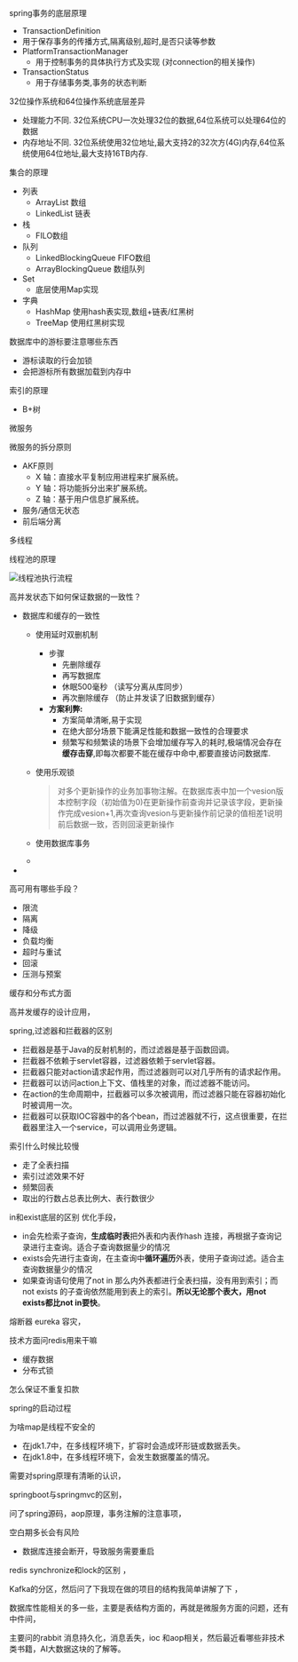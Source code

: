 spring事务的底层原理

-  TransactionDefinition
  - 用于保存事务的传播方式,隔离级别,超时,是否只读等参数
- PlatformTransactionManager
  - 用于控制事务的具体执行方式及实现 (对connection的相关操作)
- TransactionStatus
  - 用于存储事务类,事务的状态判断

32位操作系统和64位操作系统底层差异

- 处理能力不同. 32位系统CPU一次处理32位的数据,64位系统可以处理64位的数据
- 内存地址不同. 32位系统使用32位地址,最大支持2的32次方(4G)内存,64位系统使用64位地址,最大支持16TB内存.

集合的原理

- 列表
  -  ArrayList 数组
  -  LinkedList 链表
- 栈
  - FILO数组
- 队列
  -  LinkedBlockingQueue FIFO数组
  -  ArrayBlockingQueue 数组队列
- Set
  - 底层使用Map实现
- 字典
  -  HashMap  使用hash表实现,数组+链表/红黑树
  - TreeMap 使用红黑树实现

数据库中的游标要注意哪些东西

- 游标读取的行会加锁
- 会把游标所有数据加载到内存中

索引的原理

- B+树

微服务

微服务的拆分原则

- AKF原则
  - X 轴：直接水平复制应用进程来扩展系统。
  - Y 轴：将功能拆分出来扩展系统。
  - Z 轴：基于用户信息扩展系统。
- 服务/通信无状态
- 前后端分离

多线程

线程池的原理

![线程池执行流程](https://images2017.cnblogs.com/blog/1287675/201712/1287675-20171229231231929-1280812291.png)

高并发状态下如何保证数据的一致性？

- 数据库和缓存的一致性

  - 使用延时双删机制

    - 步骤
      - 先删除缓存
      - 再写数据库
      - 休眠500毫秒 （读写分离从库同步）
      - 再次删除缓存 （防止并发读了旧数据到缓存）
    - **方案利弊:**
      - 方案简单清晰,易于实现
      - 在绝大部分场景下能满足性能和数据一致性的合理要求
      - 频繁写和频繁读的场景下会增加缓存写入的耗时,极端情况会存在**缓存击穿**,即每次都要不能在缓存中命中,都要直接访问数据库.

  - 使用乐观锁

    >  对多个更新操作的业务加事物注解。在数据库表中加一个vesion版本控制字段（初始值为0)在更新操作前查询并记录该字段，更新操作完成vesion+1,再次查询vesion与更新操作前记录的值相差1说明前后数据一致，否则回滚更新操作 

  - 使用数据库事务

  - 

- 

高可用有哪些手段？

-  限流
- 隔离
- 降级
- 负载均衡
- 超时与重试
- 回滚
- 压测与预案 

缓存和分布式方面

高并发缓存的设计应用，

spring,过滤器和拦截器的区别

- 拦截器是基于Java的反射机制的，而过滤器是基于函数回调。
- 拦截器不依赖于servlet容器，过滤器依赖于servlet容器。
- 拦截器只能对action请求起作用，而过滤器则可以对几乎所有的请求起作用。
- 拦截器可以访问action上下文、值栈里的对象，而过滤器不能访问。
- 在action的生命周期中，拦截器可以多次被调用，而过滤器只能在容器初始化时被调用一次。
- 拦截器可以获取IOC容器中的各个bean，而过滤器就不行，这点很重要，在拦截器里注入一个service，可以调用业务逻辑。

索引什么时候比较慢

- 走了全表扫描
- 索引过滤效果不好
- 频繁回表
- 取出的行数占总表比例大、表行数很少

 in和exist底层的区别 优化手段，

- in会先检索子查询，**生成临时表**把外表和内表作hash 连接，再根据子查询记录进行主查询。适合子查询数据量少的情况
- exists会先进行主查询，在主查询中**循环遍历**外表，使用子查询过滤。适合主查询数据量少的情况
- 如果查询语句使用了not in 那么内外表都进行全表扫描，没有用到索引；而not exists 的子查询依然能用到表上的索引。**所以无论那个表大，用not exists都比not in要快**。

熔断器 eureka 容灾，

技术方面问redis用来干嘛

- 缓存数据
- 分布式锁

怎么保证不重复扣款

spring的启动过程

为啥map是线程不安全的

- 在jdk1.7中，在多线程环境下，扩容时会造成环形链或数据丢失。
-  在jdk1.8中，在多线程环境下，会发生数据覆盖的情况。 

需要对spring原理有清晰的认识，

springboot与springmvc的区别，

问了spring源码，aop原理，事务注解的注意事项，

空白期多长会有风险

- 数据库连接会断开，导致服务需要重启

redis synchronize和lock的区别 ，

Kafka的分区，然后问了下我现在做的项目的结构我简单讲解了下 ，

数据库性能相关的多一些，主要是表结构方面的，再就是微服务方面的问题，还有中件间，

主要问的rabbit 消息持久化，消息丢失，ioc 和aop相关，然后最近看哪些非技术类书籍，AI大数据这块的了解等。